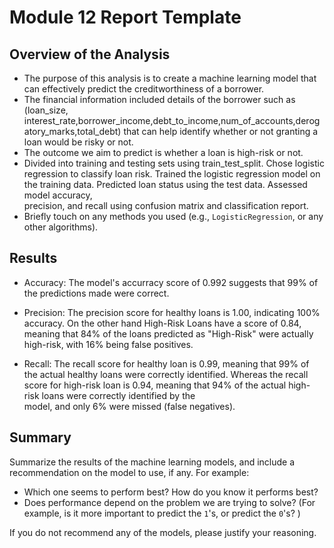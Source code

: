 # Module 12 Report Template

## Overview of the Analysis

* The purpose of this analysis is to create a machine learning model that can effectively predict the creditworthiness of a borrower.  
* The financial information included details of the borrower such as (loan_size, interest_rate,borrower_income,debt_to_income,num_of_accounts,derogatory_marks,total_debt) that can help identify whether or not granting a loan would be risky or not. 
* The outcome we aim to predict is whether a loan is high-risk or not.
* Divided into training and testing sets using train_test_split. Chose logistic regression to classify loan risk. Trained the logistic regression model on the training data. Predicted loan status using the test data. Assessed model accuracy,     
  precision, and recall using confusion matrix and classification report.
* Briefly touch on any methods you used (e.g., `LogisticRegression`, or any other algorithms).

## Results

- Accuracy: The model's accurracy score of 0.992 suggests that 99% of the predictions made were correct.

- Precision: The precision score for healthy loans is 1.00, indicating 100% accuracy. On the other hand High-Risk Loans have a score of  0.84, meaning that 84% of the loans predicted as "High-Risk" were actually high-risk, with 16% being false positives.
- Recall: The recall score for healthy loan is 0.99, meaning that 99% of the actual healthy loans were correctly identified. Whereas the recall score for high-risk loan  is 0.94, meaning that 94% of the actual high-risk loans were correctly identified by the               
          model, and only 6% were missed (false negatives).

## Summary

Summarize the results of the machine learning models, and include a recommendation on the model to use, if any. For example:

* Which one seems to perform best? How do you know it performs best?
* Does performance depend on the problem we are trying to solve? (For example, is it more important to predict the `1`'s, or predict the `0`'s? )

If you do not recommend any of the models, please justify your reasoning.
